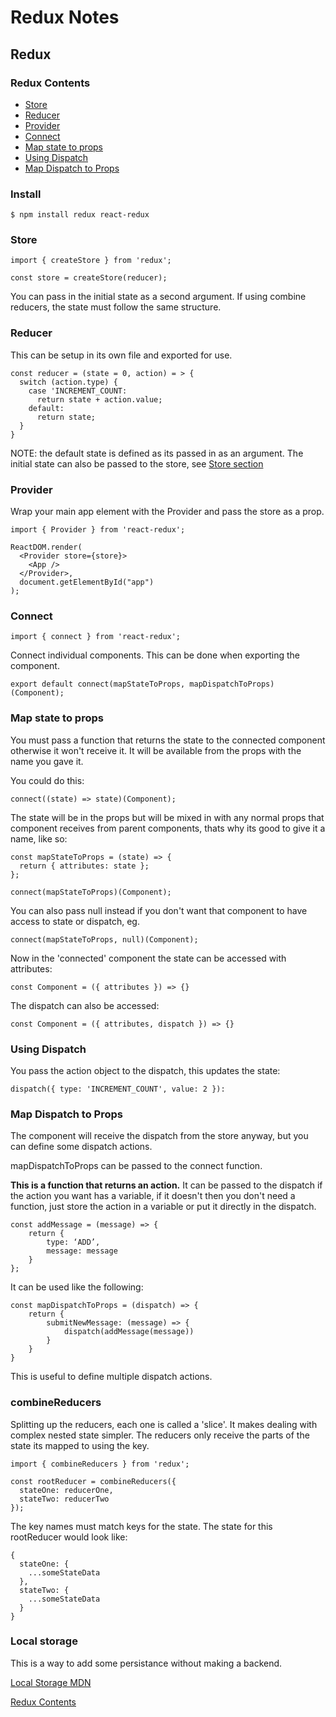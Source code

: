 # Redux Notes

## Redux

### Redux Contents

- [Store](#store)
- [Reducer](#reducer)
- [Provider](#provider)
- [Connect](#connect)
- [Map state to props](#map-state-to-props)
- [Using Dispatch](#using-dispatch)
- [Map Dispatch to Props](#map-dispatch-to-props)

### Install

    $ npm install redux react-redux

### Store

    import { createStore } from 'redux';

    const store = createStore(reducer);

You can pass in the initial state as a second argument. If using combine reducers, the state must follow the same structure.

### Reducer

This can be setup in its own file and exported for use.

    const reducer = (state = 0, action) = > {
      switch (action.type) {
        case 'INCREMENT_COUNT:
          return state + action.value;
        default:
          return state;
      }
    }

NOTE: the default state is defined as its passed in as an argument. The initial state can also be passed to the store, see [Store section](#store)

### Provider

Wrap your main app element with the Provider and pass the store as a prop.

    import { Provider } from 'react-redux';

    ReactDOM.render(
      <Provider store={store}>
        <App />
      </Provider>,
      document.getElementById("app")
    );

### Connect

    import { connect } from 'react-redux';

Connect individual components. This can be done when exporting the component.

    export default connect(mapStateToProps, mapDispatchToProps)(Component);

### Map state to props

You must pass a function that returns the state to the connected component otherwise it won't receive it. It will be available from the props with the name you gave it.

You could do this:

    connect((state) => state)(Component);

The state will be in the props but will be mixed in with any normal props that component receives from parent components, thats why its good to give it a name, like so:

    const mapStateToProps = (state) => {
      return { attributes: state };
    };

    connect(mapStateToProps)(Component);

You can also pass null instead if you don't want that component to have access to state or dispatch, eg.

    connect(mapStateToProps, null)(Component);

Now in the 'connected' component the state can be accessed with attributes:

    const Component = ({ attributes }) => {}

The dispatch can also be accessed:

    const Component = ({ attributes, dispatch }) => {}

### Using Dispatch

You pass the action object to the dispatch, this updates the state:

    dispatch({ type: 'INCREMENT_COUNT', value: 2 }):

### Map Dispatch to Props

The component will receive the dispatch from the store anyway, but you can define some dispatch actions.

mapDispatchToProps can be passed to the connect function.

**This is a function that returns an action.** It can be passed to the dispatch if the action you want has a variable, if it doesn't then you don't need a function, just store the action in a variable or put it directly in the dispatch.

    const addMessage = (message) => {
        return {
            type: ‘ADD’,
            message: message
        }
    };

It can be used like the following:

    const mapDispatchToProps = (dispatch) => {
        return {
            submitNewMessage: (message) => {
                dispatch(addMessage(message))
            }
        }
    }

This is useful to define multiple dispatch actions.

### combineReducers

Splitting up the reducers, each one is called a 'slice'. It makes dealing with complex nested state simpler. The reducers only receive the parts of the state its mapped to using the key.

    import { combineReducers } from 'redux';

    const rootReducer = combineReducers({
      stateOne: reducerOne,
      stateTwo: reducerTwo
    });

The key names must match keys for the state. The state for this rootReducer would look like:

    {
      stateOne: {
        ...someStateData
      },
      stateTwo: {
        ...someStateData
      }
    }

### Local storage

This is a way to add some persistance without making a backend.

[Local Storage MDN](https://developer.mozilla.org/en-US/docs/Web/API/Window/localStorage)

[Redux Contents](#redux-contents)
